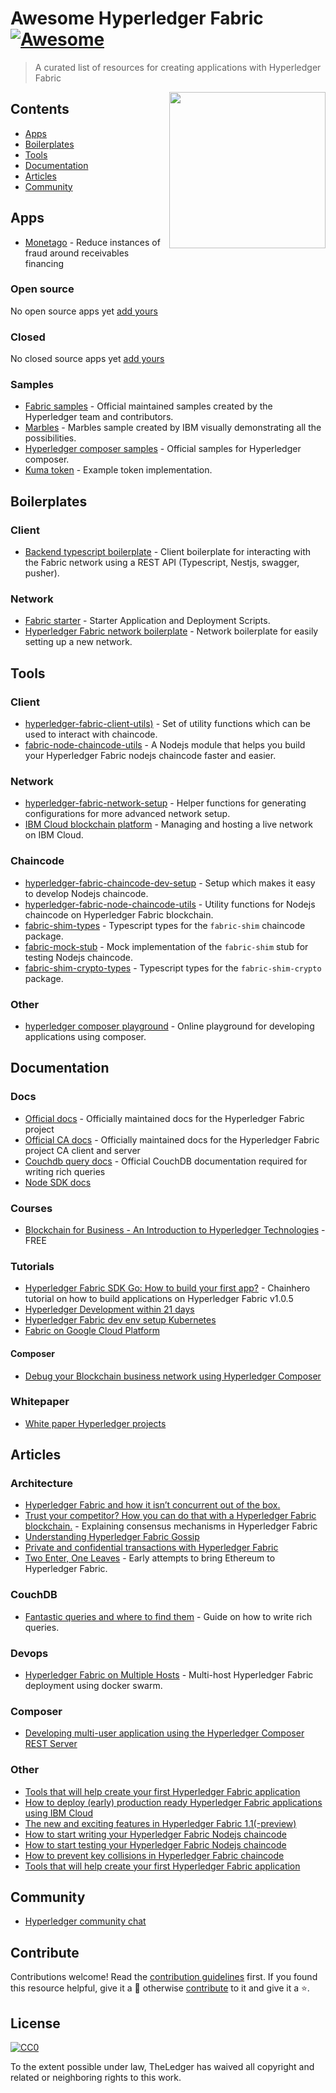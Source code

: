 # Awesome Hyperledger Fabric [![Awesome](https://cdn.rawgit.com/sindresorhus/awesome/d7305f38d29fed78fa85652e3a63e154dd8e8829/media/badge.svg)](https://github.com/sindresorhus/awesome)

> A curated list of resources for creating applications with Hyperledger Fabric

[<img src="https://www.hyperledger.org/wp-content/uploads/2018/03/Hyperledger_Fabric_Logo_Color.png" align="right" width="250">](https://www.hyperledger.org/projects/fabric)

## Contents

- [Apps](#apps)
- [Boilerplates](#boilerplates)
- [Tools](#tools)
- [Documentation](#documentation)
- [Articles](#articles)
- [Community](#community)


## Apps

- [Monetago](https://monetago.com) - Reduce instances of fraud around receivables financing

### Open source

No open source apps yet [add yours](#contribute)

### Closed

No closed source apps yet [add yours](#contribute)

### Samples

- [Fabric samples](https://github.com/hyperledger/fabric-samples) - Official maintained samples created by the Hyperledger team and contributors.
- [Marbles](https://github.com/IBM-Blockchain/marbles) - Marbles sample created by IBM visually demonstrating all the possibilities.
- [Hyperledger composer samples](https://github.com/hyperledger/composer-sample-applications) - Official samples for Hyperledger composer.
- [Kuma token](https://github.com/Kunstmaan/hyperleder-fabric-kuma-token-example/) - Example token implementation.


## Boilerplates

### Client

- [Backend typescript boilerplate](https://github.com/wearetheledger/hyperledger-typescript-boilerplate) - Client boilerplate for interacting with the Fabric network using a REST API (Typescript, Nestjs, swagger, pusher).

### Network

- [Fabric starter](https://github.com/olegabu/fabric-starter) - Starter Application and Deployment Scripts.
- [Hyperledger Fabric network boilerplate](https://github.com/wearetheledger/fabric-network-boilerplate) - Network boilerplate for easily setting up a new network.


## Tools

### Client

- [hyperledger-fabric-client-utils)](https://github.com/Kunstmaan/hyperledger-fabric-client-utils) - Set of utility functions which can be used to interact with chaincode.
- [fabric-node-chaincode-utils](https://github.com/wearetheledger/fabric-node-chaincode-utils) - A Nodejs module that helps you build your Hyperledger Fabric nodejs chaincode faster and easier.

### Network

- [hyperledger-fabric-network-setup](https://github.com/Kunstmaan/hyperledger-fabric-network-setup) - Helper functions for generating configurations for more advanced network setup.
- [IBM Cloud blockchain platform](https://console.bluemix.net/catalog/services/blockchain) - Managing and hosting a live network on IBM Cloud.

### Chaincode

- [hyperledger-fabric-chaincode-dev-setup](https://github.com/Kunstmaan/hyperledger-fabric-chaincode-dev-setup) - Setup which makes it easy to develop Nodejs chaincode.
- [hyperledger-fabric-node-chaincode-utils](https://github.com/Kunstmaan/hyperledger-fabric-node-chaincode-utils) - Utility functions for Nodejs chaincode on Hyperledger Fabric blockchain.
- [fabric-shim-types](https://github.com/wearetheledger/fabric-shim-types) - Typescript types for the `fabric-shim` chaincode package.
- [fabric-mock-stub](https://github.com/wearetheledger/fabric-mock-stub) - Mock implementation of the `fabric-shim` stub for testing Nodejs chaincode.
- [fabric-shim-crypto-types](https://github.com/wearetheledger/fabric-shim-crypto-types) - Typescript types for the `fabric-shim-crypto` package.

### Other

- [hyperledger composer playground](https://composer-playground.mybluemix.net) - Online playground for developing applications using composer.


## Documentation

### Docs

- [Official docs](http://hyperledger-fabric.readthedocs.io) - Officially maintained docs for the Hyperledger Fabric project
- [Official CA docs](http://hyperledger-fabric.readthedocs.io) - Officially maintained docs for the Hyperledger Fabric project CA client and server
- [Couchdb query docs](docs.couchdb.org/en/2.1.0/api/database/find.html?highlight=find#post--db-_find) - Official CouchDB documentation required for writing rich queries
- [Node SDK docs](https://fabric-sdk-node.github.io)

### Courses

- [Blockchain for Business - An Introduction to Hyperledger Technologies](https://www.edx.org/course/blockchain-business-introduction-linuxfoundationx-lfs171x) - FREE

### Tutorials

- [Hyperledger Fabric SDK Go: How to build your first app?](https://github.com/chainHero/heroes-service) - Chainhero tutorial on how to build applications on Hyperledger Fabric v1.0.5
- [Hyperledger Development within 21 days](https://medium.com/@grsind19/hyperledger-development-with-in-21-days-day-1-ed3c5df88113)
- [Hyperledger Fabric dev env setup Kubernetes](https://medium.com/kokster/set-up-a-hyperledger-fabric-development-environment-on-kubernetes-6428c63e018b)
- [Fabric on Google Cloud Platform](https://medium.com/google-cloud/fabric-on-google-cloud-platform-97525323457c)

#### Composer

- [Debug your Blockchain business network using Hyperledger Composer](medium.com/@mrsimonstone/debug-your-blockchain-business-network-using-hyperledger-composer-9bea20b49a74)

### Whitepaper
- [White paper Hyperledger projects](https://www.hyperledger.org/wp-content/uploads/2018/04/Hyperledger_Arch_WG_Paper_2_SmartContracts.pdf)


## Articles

### Architecture

- [Hyperledger Fabric and how it isn’t concurrent out of the box.](https://medium.com/wearetheledger/hyperledger-fabric-concurrency-really-eccd901e4040)
- [Trust your competitor? How you can do that with a Hyperledger Fabric blockchain.](https://medium.com/blockchainspace/trust-your-competitor-how-you-can-do-with-hyperledger-fabric-5939bacffe76) - Explaining consensus mechanisms in Hyperledger Fabric
- [Understanding Hyperledger Fabric Gossip](https://medium.com/kokster/understanding-hyperledger-fabric-gossip-512a217d5d1e)
- [Private and confidential transactions with Hyperledger Fabric](https://www.ibm.com/developerworks/cloud/library/cl-blockchain-private-confidential-transactions-hyperledger-fabric-zero-knowledge-proof/index.html)
- [Two Enter, One Leaves](https://developer.ibm.com/code/2018/05/11/two-enter-one-leaves/) - Early attempts to bring Ethereum to Hyperledger Fabric.

### CouchDB

- [Fantastic queries and where to find them](https://medium.com/wearetheledger/hyperledger-fabric-couchdb-fantastic-queries-and-where-to-find-them-f8a3aecef767) - Guide on how to write rich queries.

### Devops

- [Hyperledger Fabric on Multiple Hosts](https://medium.com/@wahabjawed/hyperledger-fabric-on-multiple-hosts-a33b08ef24f) - Multi-host Hyperledger Fabric deployment using docker swarm.

### Composer

- [Developing multi-user application using the Hyperledger Composer REST Server](https://medium.com/@CazChurchUk/developing-multi-user-application-using-the-hyperledger-composer-rest-server-b3b88e857ccc)

### Other

- [Tools that will help create your first Hyperledger Fabric application](https://medium.com/kunstmaan/tools-that-will-help-create-your-first-hyperledger-fabric-application-b8345317792)
- [How to deploy (early) production ready Hyperledger Fabric applications using IBM Cloud](https://medium.com/wearetheledger/how-to-deploy-early-production-ready-hyperledger-fabric-applications-using-ibm-cloud-caa7ecec22b5?source=collection_home---4------1----------------)
- [The new and exciting features in Hyperledger Fabric 1.1(-preview)](https://medium.com/wearetheledger/the-new-and-exciting-features-in-hyperledger-fabric-1-1-preview-4261ece3590d)
- [How to start writing your Hyperledger Fabric Nodejs chaincode](https://medium.com/wearetheledger/how-to-start-writing-your-hyperledger-fabric-nodejs-chaincode-4052393933ab)
- [How to start testing your Hyperledger Fabric Nodejs chaincode](https://medium.com/wearetheledger/how-to-start-testing-your-hyperledger-fabric-nodejs-chaincode-229453c3c214)
- [How to prevent key collisions in Hyperledger Fabric chaincode](https://medium.com/@gatakka/how-to-prevent-key-collisions-in-hyperledger-fabric-chaincode-303700716733)
- [Tools that will help create your first Hyperledger Fabric application](https://medium.com/kunstmaan/tools-that-will-help-create-your-first-hyperledger-fabric-application-b8345317792)


## Community

- [Hyperledger community chat](http://chat.hyperledger.org)


## Contribute

Contributions welcome! Read the [contribution guidelines](contributing.md) first. If you found this resource helpful, give it a 🌟 otherwise [contribute](contributing.md) to it and give it a ⭐️.


## License

[![CC0](http://mirrors.creativecommons.org/presskit/buttons/88x31/svg/cc-zero.svg)](http://creativecommons.org/publicdomain/zero/1.0)

To the extent possible under law, TheLedger has waived all copyright and
related or neighboring rights to this work.
